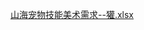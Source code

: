 [山海宠物技能美术需求--獾.xlsx](https://snh48group.yuque.com/attachments/yuque/0/2024/xlsx/43733777/1720496388733-d49c4c7e-d9fb-4df5-8278-d48ccc21e0c6.xlsx)

